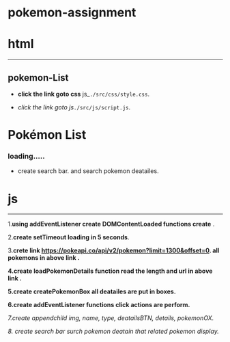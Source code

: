 # pokemon-assignment
# html
______
## pokemon-List

- __click the link goto css__ js_`./src/css/style.css`.

- _click the link goto js_`./src/js/script.js`.

# Pokémon List
### loading.....
- create search bar. and search pokemon deatailes. 




# js
___


1.**using addEventListener create DOMContentLoaded functions create** .

2.**create setTimeout  loading in 5 seconds**.

3.**crete link <https://pokeapi.co/api/v2/pokemon?limit=1300&offset=0>.
all pokemons in above link .**

**4.create loadPokemonDetails function  read the length and url in above link .**

**5.create createPokemonBox all deatailes are put in boxes.**

**6.create addEventListener functions click actions are perform.** 

*7.create appendchild img, name, type, deatailsBTN, details, pokemonOX.*

*8. create search bar surch pokemon deatain that related pokemon display.*
